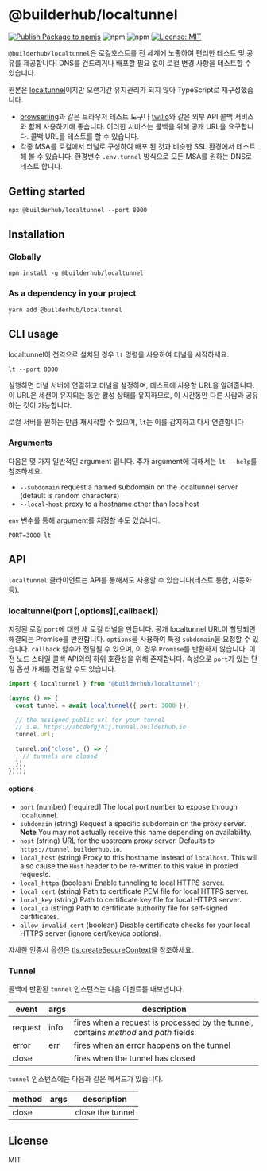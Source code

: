 # @builderhub/localtunnel

[![Publish Package to npmjs](https://github.com/builderhub-platform/localtunnel/actions/workflows/publish.yml/badge.svg)](https://github.com/builderhub-platform/localtunnel/actions/workflows/publish.yml) ![npm](https://img.shields.io/npm/dw/@builderhub%2Flocaltunnel) ![npm](https://img.shields.io/npm/v/@builderhub/localtunnel?color=%2357C754&label=npm%20version) [![License: MIT](https://img.shields.io/badge/License-MIT-yellow.svg)](https://opensource.org/licenses/MIT)

`@builderhub/localtunnel`은 로컬호스트를 전 세계에 노출하여 편리한 테스트 및 공유를 제공합니다! DNS를 건드리거나 배포할 필요 없이 로컬 변경 사항을 테스트할 수 있습니다.

원본은 [localtunnel](https://github.com/localtunnel/localtunnel)이지만 오랜기간 유지관리가 되지 않아 TypeScript로 재구성했습니다.

- [browserling](https://www.browserling.com/)과 같은 브라우저 테스트 도구나 [twilio](https://www.twilio.com)와 같은 외부 API 콜백 서비스와 함께 사용하기에 좋습니다. 이러한 서비스는 콜백을 위해 공개 URL을 요구합니다. 콜백 URL를 테스트를 할 수 있습니다.
- 각종 MSA를 로컬에서 터널로 구성하여 배포 된 것과 비슷한 SSL 환경에서 테스트해 볼 수 있습니다. 환경변수 `.env.tunnel` 방식으로 모든 MSA를 원하는 DNS로 테스트 합니다.

## Getting started

```
npx @builderhub/localtunnel --port 8000
```

## Installation

### Globally

```
npm install -g @builderhub/localtunnel
```

### As a dependency in your project

```
yarn add @builderhub/localtunnel
```

## CLI usage

localtunnel이 전역으로 설치된 경우 `lt` 명령을 사용하여 터널을 시작하세요.

```
lt --port 8000
```

실행하면 터널 서버에 연결하고 터널을 설정하며, 테스트에 사용할 URL을 알려줍니다. 이 URL은 세션이 유지되는 동안 활성 상태를 유지하므로, 이 시간동안 다른 사람과 공유하는 것이 가능합니다.

로컬 서버를 원하는 만큼 재시작할 수 있으며, `lt`는 이를 감지하고 다시 연결합니다

### Arguments

다음은 몇 가지 일반적인 argument 입니다. 추가 argument에 대해서는 `lt --help`를 참조하세요.

- `--subdomain` request a named subdomain on the localtunnel server (default is random characters)
- `--local-host` proxy to a hostname other than localhost

`env` 변수를 통해 argument를 지정할 수도 있습니다.

```
PORT=3000 lt
```

## API

`localtunnel` 클라이언트는 API를 통해서도 사용할 수 있습니다(테스트 통합, 자동화 등).

### localtunnel(port [,options][,callback])

지정된 로컬 `port`에 대한 새 로컬 터널을 만듭니다. 공개 localtunnel URL이 할당되면 해결되는 Promise를 반환합니다. `options`을 사용하여 특정 `subdomain`을 요청할 수 있습니다. `callback` 함수가 전달될 수 있으며, 이 경우 `Promise`를 반환하지 않습니다. 이전 노드 스타일 콜백 API와의 하위 호환성을 위해 존재합니다. 속성으로 `port`가 있는 단일 옵션 개체를 전달할 수도 있습니다.

```ts
import { localtunnel } from "@builderhub/localtunnel";

(async () => {
  const tunnel = await localtunnel({ port: 3000 });

  // the assigned public url for your tunnel
  // i.e. https://abcdefgjhij.tunnel.builderhub.io
  tunnel.url;

  tunnel.on("close", () => {
    // tunnels are closed
  });
})();
```

#### options

- `port` (number) [required] The local port number to expose through localtunnel.
- `subdomain` (string) Request a specific subdomain on the proxy server. **Note** You may not actually receive this name depending on availability.
- `host` (string) URL for the upstream proxy server. Defaults to `https://tunnel.builderhub.io`.
- `local_host` (string) Proxy to this hostname instead of `localhost`. This will also cause the `Host` header to be re-written to this value in proxied requests.
- `local_https` (boolean) Enable tunneling to local HTTPS server.
- `local_cert` (string) Path to certificate PEM file for local HTTPS server.
- `local_key` (string) Path to certificate key file for local HTTPS server.
- `local_ca` (string) Path to certificate authority file for self-signed certificates.
- `allow_invalid_cert` (boolean) Disable certificate checks for your local HTTPS server (ignore cert/key/ca options).

자세한 인증서 옵션은 [tls.createSecureContext](https://nodejs.org/api/tls.html#tls_tls_createsecurecontext_options)을 참조하세요.

### Tunnel

콜백에 반환된 `tunnel` 인스턴스는 다음 이벤트를 내보냅니다.

| event   | args | description                                                                          |
| ------- | ---- | ------------------------------------------------------------------------------------ |
| request | info | fires when a request is processed by the tunnel, contains _method_ and _path_ fields |
| error   | err  | fires when an error happens on the tunnel                                            |
| close   |      | fires when the tunnel has closed                                                     |

`tunnel` 인스턴스에는 다음과 같은 메서드가 있습니다.

| method | args | description      |
| ------ | ---- | ---------------- |
| close  |      | close the tunnel |

## License

MIT
